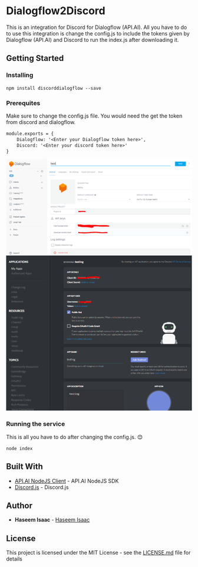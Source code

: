 # Dialogflow2Discord

This is an integration for Discord for Dialogflow (API.AI). 
All you have to do to use this integration is change the config.js to include the tokens given by Dialogflow (API.AI) and Discord to run the index.js after downloading it.


## Getting Started

### Installing
```
npm install discorddialogflow --save
```

### Prerequites
Make sure to change the config.js file. You would need the get the token from discord and dialogflow.
```
module.exports = {
	Dialogflow: '<Enter your Dialogflow token here>',
	Discord: '<Enter your discord token here>'
}
```
![Dialogflow](Dialogflow.PNG)
![Discord](Discord.PNG)

### Running the service
This is all you have to do after changing the config.js. 😊
```
node index
```

## Built With

* [API.AI NodeJS Client](https://github.com/dialogflow/dialogflow-nodejs-client) - API.AI NodeJS SDK
* [Discord.js](https://discord.js.org/) - Discord.js

## Author
* **Haseem Isaac** - [Haseem Isaac](https://github.com/haseemisaac)

## License

This project is licensed under the MIT License - see the [LICENSE.md](LICENSE.md) file for details

